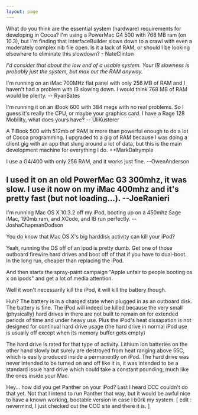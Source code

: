 ```yaml
---
layout: page
---
```


What do you think are the essential system (hardware) requirements for developing in Cocoa?  I'm using a PowerMac G4 500 with 768 MB ram (on 10.3), but I'm finding that InterfaceBuilder slows down to a crawl with even a moderately complex nib file open.  Is it a lack of RAM, or should I be looking elsewhere to eliminate this slowdown?  - NateClinton

*I'd consider that about the low end of a usable system. Your IB slowness is probably just the system, but max out the RAM anyway.*

I'm running on an iMac 700MHz flat panel with only 256 MB of RAM and I haven't had a problem with IB slowing down. I would think 768 MB of RAM would be plenty. -- RyanBates

I'm running it on an iBook 600 with 384 megs with no real problems. So I guess it's really the CPU, or maybe your graphics card. I have a Rage 128 Mobility, what does yours have? -- UliKusterer

A TiBook 500 with 512mb of RAM is more than powerful enough to do a lot of Cocoa programming.  I upgraded to a gig of RAM because I was doing a client gig with an app that slung around a lot of data, but this is the main development machine for everything I do.  ++MarkDalrymple

I use a G4/400 with only 256 RAM, and it works just fine. --OwenAnderson

I used it on an old PowerMac G3 300mhz, it was slow. I use it now on my iMac 400mhz and it's pretty fast (but not loading...). --JoeRanieri
----
I'm running Mac OS X 10.3.2 off my iPod, booting up on a 450mhz Sage iMac, 190mb ram, and XCode, and IB run perfectly.
-- JoshaChapmanDodson

You do know that Mac OS X's big harddisk activity can kill your iPod?

Yeah, running the OS off of an ipod is pretty dumb.  Get one of those outboard firewire hard drives and boot off of that if you have to dual-boot.  In the long run, cheaper than replacing the iPod.

And then starts the spray-paint campaign "Apple unfair to people booting os x on ipods" and get a lot of media attention.

Well it won't necessarily kill the iPod, it will kill the battery though.

Huh?  The battery is in a charged state when plugged in as an outboard disk.  The battery is fine.  The iPod will indeed be killed because the very small (physically) hard drives in there are not built to remain on for extended periods of time and under heavy use.  Plus the iPod's heat dissapation is not designed for continual hard drive usage (the hard drive in normal iPod use is usually off except when its memory buffer gets empty)

The hard drive is rated for that type of activity. Lithium Ion batteries on the other hand slowly but surely are destroyed from heat ranging above 55C, which is easily produced inside a permanently on iPod. The hard drive was never intended to be turned on and off like it is, it was intended to be a standard issue hard drive which could take a constant pounding, much like the ones inside your Mac.

Hey... how did you get Panther on your iPod? Last I heard CCC couldn't do that yet. Not that I intend to run Panther that way, but it would be awful nice to have a known working, bootable version in case I b0rk my system.  [ edit : nevermind, I just checked out the CCC site and there it is. ]
